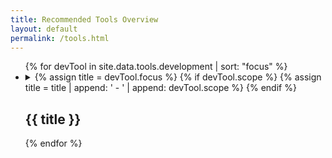 ```yaml
---
title: Recommended Tools Overview
layout: default
permalink: /tools.html
---
```


<ul class="list-unstyled">
{% for devTool in site.data.tools.development | sort: "focus" %}
  <li>
  <details>
    <summary>
      {% assign title = devTool.focus %}
      {% if devTool.scope %}
        {% assign title = title | append: ' - ' | append: devTool.scope %}
      {% endif %}
      <h2 class="h3" id="{{ title | slugify }}">{{ title }}</h2>
    </summary>
    {% if devTool.tags %}
      <p>
        {% for tag in devTool.tags %}
          <span class="label label-primary">{{ tag }}</span>
        {% endfor %}
      </p>
    {% endif %}
    {% if devTool.description %}
      <p>{{ devTool.description %}}</p>
    {% endif %}
    <p class="lead">Recommended Tools:</p>
    <ul class="list-group list-inline row mrgn-lft-0 mrgn-rght-0">
      {% for tool in devTool.tools %}
        <li class="list-group-item col-md-4 brdr-rds-0">
          <h3 class="list-group-item-heading" id="{{ tool.name | slugify }}">{{ tool.name }}</h3>
          <ul class="list-group-item-text list-inline">
            {% if tool.application %}
              <li><a href="{{ tool.application }}">Application</a></li>
            {% endif %}
            {% if tool.documentation %}
              <li><a href="{{ tool.documentation }}">Documentation</a></li>
            {% endif %}
            {% if tool.recommendation %}
              <li><a href="{{ tool.recommendation }}">Recommendation</a></li>
            {% endif %}
          </ul>
        </li>
      {% endfor %}
    </ul>
    {% if devTool.alternatives %}
      <p class="lead">Alternative Tools:</p>
      <ul class="list-group list-inline row mrgn-lft-0 mrgn-rght-0">
        {% for tool in devTool.alternatives %}
          <li class="list-group-item col-md-4 brdr-rds-0">
            <h3 class="list-group-item-heading" id="{{ tool.name | slugify }}">{{ tool.name }}</h3>
            <p>{{ tool.rational }}</p>
            <ul class="list-group-item-text list-inline">
              {% if tool.application %}
                <li><a href="{{ tool.application }}">Application</a></li>
              {% endif %}
              {% if tool.documentation %}
                <li><a href="{{ tool.documentation }}">Documentation</a></li>
              {% endif %}
              {% if tool.recommendation %}
                <li><a href="{{ tool.recommendation }}">Recommendation</a></li>
              {% endif %}
            </ul>
          </li>
        {% endfor %}
      </ul>
    {% endif %}
  </details>
  </li>
{% endfor %}
</ul>
